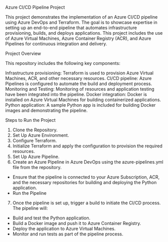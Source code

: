 Azure CI/CD Pipeline Project

This project demonstrates the implementation of an Azure CI/CD pipeline using Azure DevOps and Terraform. The goal is to showcase expertise in setting up an end-to-end pipeline that automates infrastructure provisioning, builds, and deploys applications. This project includes the use of Azure Virtual Machines, Azure Container Registry (ACR), and Azure Pipelines for continuous integration and delivery.

Project Overview

This repository includes the following key components:

Infrastructure provisioning: Terraform is used to provision Azure Virtual Machines, ACR, and other necessary resources.
CI/CD pipeline: Azure Pipelines is configured to automate the build and deployment process.
Monitoring and Testing: Monitoring of resources and application testing have been integrated into the pipeline.
Docker integration: Docker is installed on Azure Virtual Machines for building containerized applications.
Python application: A sample Python app is included for building Docker images and demonstrating the pipeline.

Steps to Run the Project

1. Clone the Repository.
2. Set Up Azure Environment.
3. Configure Terraform.
4. Initialize Terraform and apply the configuration to provision the required resources.
5. Set Up Azure Pipeline.
6. Create an Azure Pipeline in Azure DevOps using the azure-pipelines.yml file from the repository.
  - Ensure that the pipeline is connected to your Azure Subscription, ACR, and the necessary repositories for building and deploying the Python application.
  - Run the Pipeline
7. Once the pipeline is set up, trigger a build to initiate the CI/CD process. The pipeline will:
  - Build and test the Python application.
  - Build a Docker image and push it to Azure Container Registry.
  - Deploy the application to Azure Virtual Machines.
  - Monitor and run tests as part of the pipeline process.


